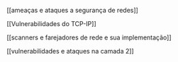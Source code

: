 [[ameaças e ataques a segurança de redes]]

[[Vulnerabilidades do TCP-IP]]

[[scanners e farejadores de rede e sua implementação]]

[[vulnerabilidades e ataques na camada 2]]
